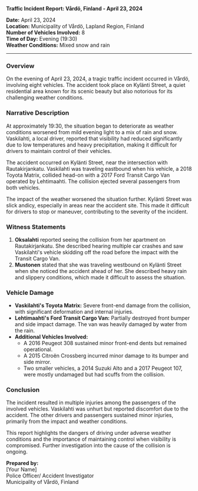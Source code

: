 

**Traffic Incident Report: Vårdö, Finland - April 23, 2024**

**Date:** April 23, 2024  
**Location:** Municipality of Vårdö, Lapland Region, Finland  
**Number of Vehicles Involved:** 8  
**Time of Day:** Evening (19:30)  
**Weather Conditions:** Mixed snow and rain  

---

### Overview

On the evening of April 23, 2024, a tragic traffic incident occurred in Vårdö, involving eight vehicles. The accident took place on Kylänti Street, a quiet residential area known for its scenic beauty but also notorious for its challenging weather conditions.

### Narrative Description

At approximately 19:30, the situation began to deteriorate as weather conditions worsened from mild evening light to a mix of rain and snow. Vaskilahti, a local driver, reported that visibility had reduced significantly due to low temperatures and heavy precipitation, making it difficult for drivers to maintain control of their vehicles.

The accident occurred on Kylänti Street, near the intersection with Rautakirjankatu. Vaskilahti was traveling eastbound when his vehicle, a 2018 Toyota Matrix, collided head-on with a 2017 Ford Transit Cargo Van operated by Lehtimaahti. The collision ejected several passengers from both vehicles.

The impact of the weather worsened the situation further. Kylänti Street was slick andicy, especially in areas near the accident site. This made it difficult for drivers to stop or maneuver, contributing to the severity of the incident.

### Witness Statements

1. **Oksalahti** reported seeing the collision from her apartment on Rautakirjankatu. She described hearing multiple car crashes and saw Vaskilahti's vehicle skidding off the road before the impact with the Transit Cargo Van.
2. **Mustonen** stated that she was traveling westbound on Kylänti Street when she noticed the accident ahead of her. She described heavy rain and slippery conditions, which made it difficult to assess the situation.

### Vehicle Damage

- **Vaskilahti's Toyota Matrix:** Severe front-end damage from the collision, with significant deformation and internal injuries.
- **Lehtimaahti's Ford Transit Cargo Van:** Partially destroyed front bumper and side impact damage. The van was heavily damaged by water from the rain.
- **Additional Vehicles Involved:**
  - A 2016 Peugeot 308 sustained minor front-end dents but remained operational.
  - A 2015 Citroën Crossberg incurred minor damage to its bumper and side mirror.
  - Two smaller vehicles, a 2014 Suzuki Alto and a 2017 Peugeot 107, were mostly undamaged but had scuffs from the collision.

### Conclusion

The incident resulted in multiple injuries among the passengers of the involved vehicles. Vaskilahti was unhurt but reported discomfort due to the accident. The other drivers and passengers sustained minor injuries, primarily from the impact and weather conditions.

This report highlights the dangers of driving under adverse weather conditions and the importance of maintaining control when visibility is compromised. Further investigation into the cause of the collision is ongoing.

**Prepared by:**  
[Your Name]  
Police Officer/ Accident Investigator  
Municipality of Vårdö, Finland